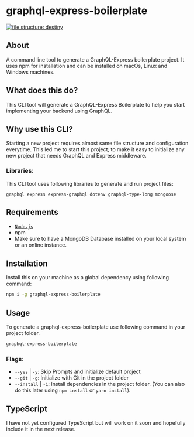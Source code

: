 # graphql-express-boilerplate

[![file structure: destiny](https://img.shields.io/badge/CLI-graphql--express--boilerplate-blue)](https://github.com/yashgkar/graphql-express-boilerplate)

## About
A command line tool to generate a GraphQL-Express boilerplate project. 
It uses npm for installation and can be installed on macOs, Linux and Windows machines.

## What does this do?
This CLI tool will generate a GraphQL-Express Boilerplate to help you start implementing your backend using GraphQL.

## Why use this CLI?
Starting a new project requires almost same file structure and configuration everytime. This led me to start this project; to make it easy to initialize any new project that needs GraphQL and Express middleware. 

### Libraries: 
This CLI tool uses following libraries to generate and run project files:

`graphql
express
express-graphql
dotenv
graphql-type-long
mongoose` 

## Requirements
- [`Node.js`](https://nodejs.org/en/)
- npm
- Make sure to have a MongoDB Database installed on your local system or an online instance.

## Installation
Install this on your machine as a global dependency using following command:
```bash
npm i -g graphql-express-boilerplate
```

## Usage
To generate a graphql-express-boilerplate use following command in your project folder.

```bash
graphql-express-boilerplate
```
### Flags:
- `--yes` | `-y`: Skip Prompts and initialize default project
- `--git` | `-g`: Initialize with Git in the project folder
- `--install` | `-i`: Install dependencies in the project folder. (You can also do this later using `npm install` or `yarn install`).

## TypeScript
I have not yet configured TypeScript but will work on it soon and hopefully include it in the next release.
